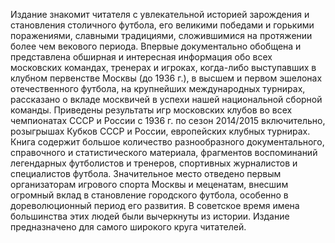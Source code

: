 <!--2024-03-08 20:12:42-->
Издание знакомит читателя с увлекательной историей зарождения и становления столичного футбола, его великими победами и горькими поражениями, славными традициями, сложившимися на протяжении более чем векового периода. Впервые документально обобщена и представлена обширная и интересная информация обо всех московских командах, тренерах и игроках, когда-либо выступавших в клубном первенстве Москвы (до 1936 г.), в высшем и первом эшелонах отечественного футбола, на крупнейших международных турнирах, рассказано о вкладе москвичей в успехи нашей национальной сборной команды. Приведены результаты игр московских клубов во всех чемпионатах СССР и России с 1936 г. по сезон 2014/2015 включительно, розыгрышах Кубков СССР и России, европейских клубных турнирах.
    Книга содержит большое количество разнообразного документального, справочного и статистического материала, фрагментов воспоминаний легендарных футболистов и тренеров, спортивных журналистов и специалистов футбола. Значительное место отведено первым организаторам игрового спорта Москвы и меценатам, внесшим огромный вклад в становление городского футбола, особенно в дореволюционный период его развития. В советское время имена большинства этих людей были вычеркнуты из истории.
    Издание предназначено для самого широкого круга читателей.